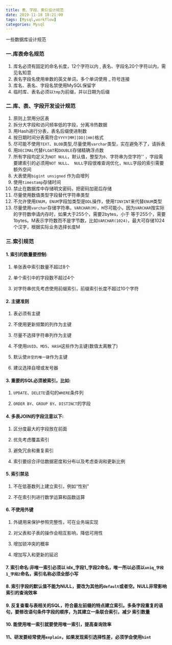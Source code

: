 ```yaml
---
title: 表、字段、索引设计规范
date: 2019-11-18 18:21:00
tags: [Mysql,workflow]
categories: Mysql
---
```


一些数据库设计规范

<!-- more -->

### 一.库表命名规范

1. 库名必须有固定的命名长度，12个字符以内 ,  表名、字段名20个字符以内，需见名知意
2. 表名字段名使用单数的英文单词，多个单词使用 _ 符号连接
3. 库名、表名、字段名禁使用MySQL保留字
4. 临时库、表名必须以`tmp`为前缀，并以日期为后缀

### 二.库、表、字段开发设计规范

1. 原则上禁用分区表
2. 拆分大字段和访问频率低的字段，分离冷热数据
3. 用Hash进行分表，表名后缀使进制数
4. 按日期时间分表需符合`YYYY[MM][DD][HH]`格式
5. 尽可能不使用`TEXT`、`BLOB`类型,尽量使用`varchar`类型，实在避免不了，请拆表
6. 用`DECIMAL`代替`FLOAT`和`DOUBLE`存储精确浮点数
7. 所有字段均定义为`NOT NULL`，默认值，整型为`0`、字符串为空字符'' ，字段需要建索引的必须用`NOT NULL`、` NULL`字段很难查询优化，`NULL`字段的索引需要额外空间
8. 大表使用`bigint unsigned` 作为自增列
9. 使用`timestamp`存储时间
10. 禁止在数据库中存储明文密码，把密码加密后存储
11. 尽量使用数值类型字段替代字符串类型
12. 不允许使用`ENUM`，`ENUM`字段加类型是`DDL`操作，使用`TINYINT`来代替`ENUM`类型
13. 尽量使用`varchar`存储字符串。`VARCHAR(M)`，`M`尽可能小，因为`VARCHAR`按实际的字符数申请内存时，如果大于255个，需要2bytes，小于 等于255个，需要1bytes。M表示字符数而不是字节数，比如`VARCHAR(1024)`，最大可存储1024个汉字，根据实际业务选择长度M



### 三.索引规范

#### 1. 索引的数量要控制:

1. 单张表中索引数量不超过8个

2. 单个索引中的字段数不超过4个

3. 对字符串优先考虑使用前缀索引，前缀索引长度不超过10个字符

#### 2. 主键准则

1. 表必须有主键

2. 不使用更新频繁的列作为主键

3. 尽量不选择字符串列作为主键

4. 不使用`UUID`、`MD5`、`HASH`这些作为主键(数值太离散了)

5. 默认使`非空的唯一键`作为主键

6. 建议选择自增或发号器

#### 3. 重要的SQL必须被索引，比如:

1. `UPDATE`、`DELETE`语句的`WHERE`条件列

2. `ORDER BY`、`GROUP BY`、`DISTINCT`的字段

#### 4. 多表JOIN的字段注意以下:

1. 区分度最大的字段放在前面

2. 优先考虑覆盖索引

3. 避免冗余和重复索引

4. 索引要综合评估数据密度和分布以及考虑查询和更新比例

#### 5. 索引禁忌

1. 不在低基数列上建立索引，例如“性别”

2. 不在索引列进行数学运算和函数运算

#### 6. 不使用外键

1. 外键用来保护参照完整性，可在业务端实现

2. 对父表和子表的操作会相互影响，降低可用性

3. 增加锁冲突的概率

4. 增加写入和更新的延迟

#### 7. 索引命名:非唯一索引必须以 idx_字段1_字段2命名，唯一所以必须以`uniq_字段1_字段2`命名，索引名称必须全部小写

#### 8. 索引字段的默认值不能为NULL，要改为其他的`default`或者空。NULL非常影响索引的查询效率

#### 9. 反复查看与表相关的SQL，符合最左前缀的特点建立索引。多条字段重复的语句，要修改语句条件字段的顺序，为其建立一条联合索引，减少 索引数量

#### 10. 能使用唯一索引就要使用唯一索引，提高查询效率

#### 11、研发要经常使用`explain`，如果发现索引选择性差，必须学会使用`hint`